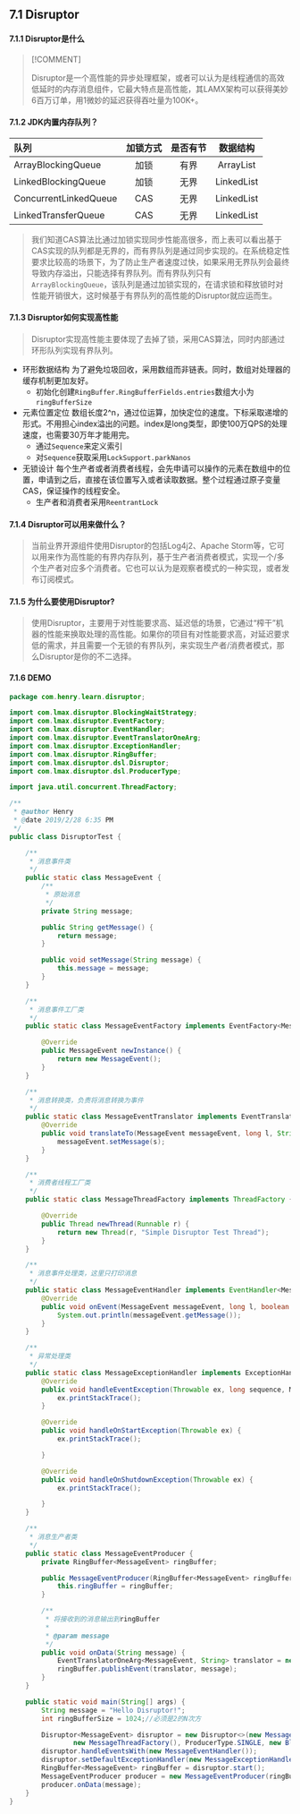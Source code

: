 ## 7.1 Disruptor

#### 7.1.1 Disruptor是什么

> [!COMMENT]
>
> Disruptor是一个高性能的异步处理框架，或者可以认为是线程通信的高效低延时的内存消息组件，它最大特点是高性能，其LAMX架构可以获得美妙6百万订单，用1微妙的延迟获得吞吐量为100K+。

#### 7.1.2 JDK内置内存队列？

| 队列                  | 加锁方式 | 是否有节 |  数据结构  |
| :-------------------- | :------: | :------: | :--------: |
| ArrayBlockingQueue    |   加锁   |   有界   | ArrayList  |
| LinkedBlockingQueue   |   加锁   |   无界   | LinkedList |
| ConcurrentLinkedQueue |   CAS    |   无界   | LinkedList |
| LinkedTransferQueue   |   CAS    |   无界   | LinkedList |

> 我们知道CAS算法比通过加锁实现同步性能高很多，而上表可以看出基于CAS实现的队列都是无界的，而有界队列是通过同步实现的。在系统稳定性要求比较高的场景下，为了防止生产者速度过快，如果采用无界队列会最终导致内存溢出，只能选择有界队列。而有界队列只有`ArrayBlockingQueue`，该队列是通过加锁实现的，在请求锁和释放锁时对性能开销很大，这时候基于有界队列的高性能的Disruptor就应运而生。

#### 7.1.3 Disruptor如何实现高性能

>  Disruptor实现高性能主要体现了去掉了锁，采用CAS算法，同时内部通过环形队列实现有界队列。

- 环形数据结构
  为了避免垃圾回收，采用数组而非链表。同时，数组对处理器的缓存机制更加友好。
  - 初始化创建`RingBuffer.RingBufferFields.entries`数组大小为`ringBufferSize`
- 元素位置定位
  数组长度2^n，通过位运算，加快定位的速度。下标采取递增的形式。不用担心index溢出的问题。index是long类型，即使100万QPS的处理速度，也需要30万年才能用完。
  - 通过`Sequence`来定义索引
  - 对`Sequence`获取采用`LockSupport.parkNanos`
- 无锁设计
  每个生产者或者消费者线程，会先申请可以操作的元素在数组中的位置，申请到之后，直接在该位置写入或者读取数据。整个过程通过原子变量CAS，保证操作的线程安全。
  - 生产者和消费者采用`ReentrantLock`

#### 7.1.4 Disruptor可以用来做什么？

>  当前业界开源组件使用Disruptor的包括Log4j2、Apache Storm等，它可以用来作为高性能的有界内存队列，基于生产者消费者模式，实现一个/多个生产者对应多个消费者。它也可以认为是观察者模式的一种实现，或者发布订阅模式。

#### 7.1.5 为什么要使用Disruptor?

> 使用Disruptor，主要用于对性能要求高、延迟低的场景，它通过“榨干”机器的性能来换取处理的高性能。如果你的项目有对性能要求高，对延迟要求低的需求，并且需要一个无锁的有界队列，来实现生产者/消费者模式，那么Disruptor是你的不二选择。

#### 7.1.6 DEMO

```java
package com.henry.learn.disruptor;

import com.lmax.disruptor.BlockingWaitStrategy;
import com.lmax.disruptor.EventFactory;
import com.lmax.disruptor.EventHandler;
import com.lmax.disruptor.EventTranslatorOneArg;
import com.lmax.disruptor.ExceptionHandler;
import com.lmax.disruptor.RingBuffer;
import com.lmax.disruptor.dsl.Disruptor;
import com.lmax.disruptor.dsl.ProducerType;

import java.util.concurrent.ThreadFactory;

/**
 * @author Henry
 * @date 2019/2/28 6:35 PM
 */
public class DisruptorTest {

    /**
     * 消息事件类
     */
    public static class MessageEvent {
        /**
         * 原始消息
         */
        private String message;

        public String getMessage() {
            return message;
        }

        public void setMessage(String message) {
            this.message = message;
        }
    }

    /**
     * 消息事件工厂类
     */
    public static class MessageEventFactory implements EventFactory<MessageEvent> {

        @Override
        public MessageEvent newInstance() {
            return new MessageEvent();
        }
    }

    /**
     * 消息转换类，负责将消息转换为事件
     */
    public static class MessageEventTranslator implements EventTranslatorOneArg<MessageEvent, String> {
        @Override
        public void translateTo(MessageEvent messageEvent, long l, String s) {
            messageEvent.setMessage(s);
        }
    }

    /**
     * 消费者线程工厂类
     */
    public static class MessageThreadFactory implements ThreadFactory {

        @Override
        public Thread newThread(Runnable r) {
            return new Thread(r, "Simple Disruptor Test Thread");
        }
    }

    /**
     * 消息事件处理类，这里只打印消息
     */
    public static class MessageEventHandler implements EventHandler<MessageEvent> {
        @Override
        public void onEvent(MessageEvent messageEvent, long l, boolean b) throws Exception {
            System.out.println(messageEvent.getMessage());
        }
    }

    /**
     * 异常处理类
     */
    public static class MessageExceptionHandler implements ExceptionHandler<MessageEvent> {
        @Override
        public void handleEventException(Throwable ex, long sequence, MessageEvent event) {
            ex.printStackTrace();
        }

        @Override
        public void handleOnStartException(Throwable ex) {
            ex.printStackTrace();

        }

        @Override
        public void handleOnShutdownException(Throwable ex) {
            ex.printStackTrace();

        }
    }

    /**
     * 消息生产者类
     */
    public static class MessageEventProducer {
        private RingBuffer<MessageEvent> ringBuffer;

        public MessageEventProducer(RingBuffer<MessageEvent> ringBuffer) {
            this.ringBuffer = ringBuffer;
        }

        /**
         * 将接收到的消息输出到ringBuffer
         *
         * @param message
         */
        public void onData(String message) {
            EventTranslatorOneArg<MessageEvent, String> translator = new MessageEventTranslator();
            ringBuffer.publishEvent(translator, message);
        }
    }

    public static void main(String[] args) {
        String message = "Hello Disruptor!";
        int ringBufferSize = 1024;//必须是2的N次方

        Disruptor<MessageEvent> disruptor = new Disruptor<>(new MessageEventFactory(), ringBufferSize,
                new MessageThreadFactory(), ProducerType.SINGLE, new BlockingWaitStrategy());
        disruptor.handleEventsWith(new MessageEventHandler());
        disruptor.setDefaultExceptionHandler(new MessageExceptionHandler());
        RingBuffer<MessageEvent> ringBuffer = disruptor.start();
        MessageEventProducer producer = new MessageEventProducer(ringBuffer);
        producer.onData(message);
    }
}
```